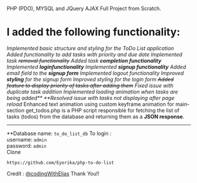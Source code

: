PHP (PDO), MYSQL and JQuery AJAX Full Project from Scratch.

I added the following functionality:
==========================================================================
 _Implemented basic structure and styling for the ToDo List application
 Added functionality to add tasks with priority and due date
 Implemented task ~~removal functionality~~
 Added task **completion functionality**
 Implemented **loginfunctionality**
 Implemented **signup functionality**
 Added email field to the **signup form**
 Implemented logout functionality
 Improved **styling** for the signup form
 Improved styling for the login form
 ~~Added feature to display priority of tasks after adding them~~
 Fixed issue with duplicate task addition
 Implemented loading animation when tasks are being added** **Resolved issue with tasks not displaying after page reload_
 Enhanced text animation using custom keyframe animation for main-section
 get_todos.php is a PHP script responsible for fetching the list of tasks (todos) from the database and returning them as a **JSON response**.
 _______________________________________
**Database name: ````to_do_list_db````
To login :<br />
username: ````admin````<br />
password: ````admin````<br />
Clone
```````````````````
https://github.com/Eyorika/php-to-do-list
``````````````````````````````

Credit : [@codingWithElias](https://github.com/codingWithElias) Thank You!!


